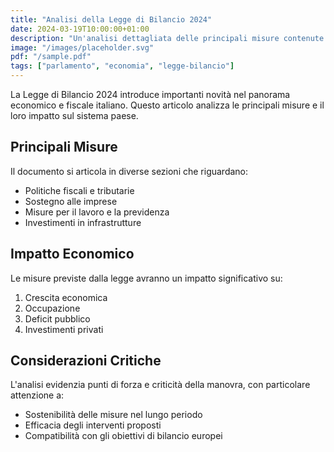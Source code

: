 ```yaml
---
title: "Analisi della Legge di Bilancio 2024"
date: 2024-03-19T10:00:00+01:00
description: "Un'analisi dettagliata delle principali misure contenute nella Legge di Bilancio 2024 e del loro impatto sul sistema economico italiano."
image: "/images/placeholder.svg"
pdf: "/sample.pdf"
tags: ["parlamento", "economia", "legge-bilancio"]
---
```


La Legge di Bilancio 2024 introduce importanti novità nel panorama economico e fiscale italiano. Questo articolo analizza le principali misure e il loro impatto sul sistema paese.

## Principali Misure

Il documento si articola in diverse sezioni che riguardano:

- Politiche fiscali e tributarie
- Sostegno alle imprese
- Misure per il lavoro e la previdenza
- Investimenti in infrastrutture

## Impatto Economico

Le misure previste dalla legge avranno un impatto significativo su:

1. Crescita economica
2. Occupazione
3. Deficit pubblico
4. Investimenti privati

## Considerazioni Critiche

L'analisi evidenzia punti di forza e criticità della manovra, con particolare attenzione a:

- Sostenibilità delle misure nel lungo periodo
- Efficacia degli interventi proposti
- Compatibilità con gli obiettivi di bilancio europei 
